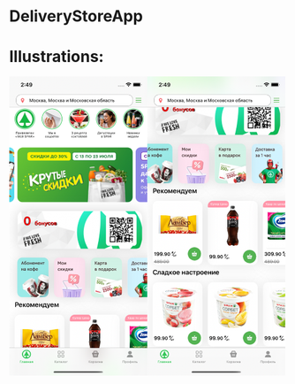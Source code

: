 # DeliveryStoreApp

# Illustrations:
<img src="https://github.com/asapnastya/DeliveryStoreApp/blob/main/Illustrations/firstScreen.png" width="250"><img src="https://github.com/asapnastya/DeliveryStoreApp/blob/main/Illustrations/secondScreen.png
" width="250">
